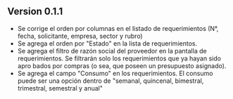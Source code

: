 ## Version 0.1.1 

* Se corrige el orden por columnas en el listado de requerimientos (N°, fecha, solicitante, empresa, sector y rubro) 
* Se agrega el orden por "Estado" en la lista de requerimientos. 
* Se agrega el filtro de razón social del proveedor en la pantalla de requerimientos.  Se filtrarán solo los requerimientos que ya hayan sido apro    bados por compras (o sea, que poseen un presupuesto asignado). 
* Se agrega el campo "Consumo" en los requerimientos.  El consumo puede ser una opción dentro de "semanal, quincenal, bimestral, trimestral, semestral y anual" 
